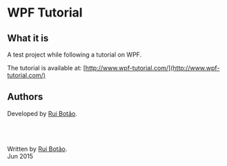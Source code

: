 <!-- View this file with a Markdown editor (eg: http://markdownpad.com) -->
# WPF Tutorial


## What it is
A test project while following a tutorial on WPF.

The tutorial is available at: [http://www.wpf-tutorial.com/](http://www.wpf-tutorial.com/)




## Authors
Developed by [Rui Botão][rui].




<br><br><br>
Written by [Rui Botão][rui].<br>
Jun 2015


[rui]: mailto:rui.botao@softfinanca.com "Rui"
